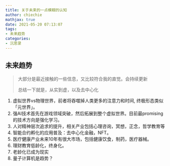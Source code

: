 ```yaml
---
title: 关于未来的一点模糊的认知
author: chiechie
mathjax: true
date: 2021-05-20 07:13:07
tags:
- 未来趋势
categories:
- 沉思录
---
```





## 未来趋势

> 大部分是最近接触的一些信息，又比较符合我的直觉。会持续更新
>
> 总结一下就是，从实到虚，以及去中心化

1. 虚拟世界vs物理世界，前者将吞噬掉人类更多的注意力和时间, 终极形态类似「元世界」。
3. 强AI技术首先在游戏领域突破，然后拓展到整个虚拟世界。目前最promising的技术方向是强化学习。
4. 人对精神层次追求的提升，相关产业包括心理咨询，冥想，正念，哲学教育等
5. 智能合约孵化的应用普及：去中心化金融，NFT。
6. 医疗健康产业未来10年有很大市场，包括健康饮食，制药，医疗器械。
7. 理财教育低龄化，终身化。
8. 老龄化已成为现实
9. 量子计算机是趋势？

